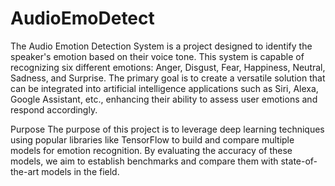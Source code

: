 # AudioEmoDetect
The Audio Emotion Detection System is a project designed to identify the speaker's emotion based on their voice tone. This system is capable of recognizing six different emotions: Anger, Disgust, Fear, Happiness, Neutral, Sadness, and Surprise. The primary goal is to create a versatile solution that can be integrated into artificial intelligence applications such as Siri, Alexa, Google Assistant, etc., enhancing their ability to assess user emotions and respond accordingly.

Purpose
The purpose of this project is to leverage deep learning techniques using popular libraries like TensorFlow to build and compare multiple models for emotion recognition. By evaluating the accuracy of these models, we aim to establish benchmarks and compare them with state-of-the-art models in the field.
